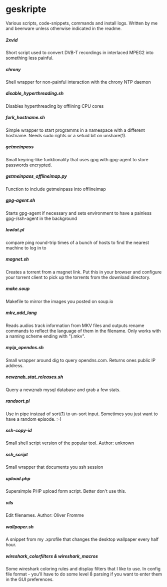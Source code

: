 geskripte
=========

Various scripts, code-snippets, commands and install logs. Written by me and beerware unless otherwise indicated in the readme.

##### 2xvid
Short script used to convert DVB-T recordings in interlaced MPEG2 into something less painful.

##### chrony
Shell wrapper for non-painful interaction with the chrony NTP daemon

##### disable\_hyperthreading.sh
Disables hyperthreading by offlining CPU cores

##### fork\_hostname.sh
Simple wrapper to start programms in a namespace with a different hostname. Needs sudo rights or a setuid bit on unshare(1).

##### getmeinpass
Small keyring-like funktionality that uses gpg with gpg-agent to store passwords encrypted.

##### getmeinpass\_offlineimap.py
Function to include getmeinpass into offlineimap

##### gpg-agent.sh
Starts gpg-agent if necessary and sets environment to have a painless gpg-/ssh-agent in the background

##### lowlat.pl
compare ping round-trip times of a bunch of hosts to find the nearest machine to log in to

##### magnet.sh
Creates a torrent from a magnet link. Put this in your browser and configure your torrent client to pick up the torrents from the download directory.

##### make.soup
Makefile to mirror the images you posted on soup.io

##### mkv\_add\_lang
Reads audios track information from MKV files and outputs rename commands to reflect the language of them in the filename. Only works with a naming scheme ending with ").mkv".

##### myip\_opendns.sh
Small wrapper around dig to query opendns.com. Returns ones public IP address.

##### newznab\_stat\_releases.sh
Query a newznab mysql database and grab a few stats.

##### randsort.pl
Use in pipe instead of sort(1) to un-sort input. Sometimes you just want to have a random episode. :-)

##### ssh-copy-id
Small shell script version of the popular tool. Author: unknown

##### ssh\_script
Small wrapper that documents you ssh session

##### upload.php
Supersimple PHP upload form script. Better don't use this.

##### vils
Edit filenames. Author: Oliver Fromme

##### wallpaper.sh
A snippet from my .xprofile that changes the desktop wallpaper every half hour.

##### wireshark\_colorfilters & wireshark\_macros
Some wireshark coloring rules and display filters that I like to use. In config file format - you'll have to do some level 8 parsing if you want to enter them in the GUI preferences.
